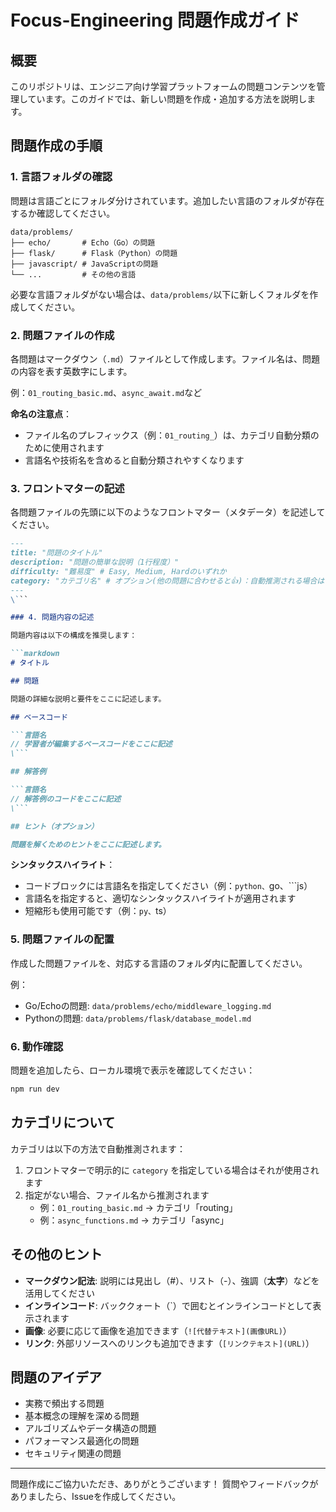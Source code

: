 # Focus-Engineering 問題作成ガイド

## 概要

このリポジトリは、エンジニア向け学習プラットフォームの問題コンテンツを管理しています。このガイドでは、新しい問題を作成・追加する方法を説明します。

## 問題作成の手順

### 1. 言語フォルダの確認

問題は言語ごとにフォルダ分けされています。追加したい言語のフォルダが存在するか確認してください。

```
data/problems/
├── echo/       # Echo（Go）の問題
├── flask/      # Flask（Python）の問題
├── javascript/ # JavaScriptの問題
└── ...         # その他の言語
```

必要な言語フォルダがない場合は、`data/problems/`以下に新しくフォルダを作成してください。

### 2. 問題ファイルの作成

各問題はマークダウン（`.md`）ファイルとして作成します。ファイル名は、問題の内容を表す英数字にします。

例：`01_routing_basic.md`、`async_await.md`など

**命名の注意点**：
- ファイル名のプレフィックス（例：`01_routing_`）は、カテゴリ自動分類のために使用されます
- 言語名や技術名を含めると自動分類されやすくなります

### 3. フロントマターの記述

各問題ファイルの先頭に以下のようなフロントマター（メタデータ）を記述してください。

```markdown
---
title: "問題のタイトル"
description: "問題の簡単な説明（1行程度）"
difficulty: "難易度" # Easy, Medium, Hardのいずれか
category: "カテゴリ名" # オプション(他の問題に合わせると👍)：自動推測される場合は省略可
---
\```

### 4. 問題内容の記述

問題内容は以下の構成を推奨します：

```markdown
# タイトル

## 問題

問題の詳細な説明と要件をここに記述します。

## ベースコード

```言語名
// 学習者が編集するベースコードをここに記述
\```

## 解答例

```言語名
// 解答例のコードをここに記述
\```

## ヒント（オプション）

問題を解くためのヒントをここに記述します。
```

**シンタックスハイライト**：
- コードブロックには言語名を指定してください（例：```python、```go、```js）
- 言語名を指定すると、適切なシンタックスハイライトが適用されます
- 短縮形も使用可能です（例：```py、```ts）

### 5. 問題ファイルの配置

作成した問題ファイルを、対応する言語のフォルダ内に配置してください。

例：
- Go/Echoの問題: `data/problems/echo/middleware_logging.md`
- Pythonの問題: `data/problems/flask/database_model.md`

### 6. 動作確認

問題を追加したら、ローカル環境で表示を確認してください：

```bash
npm run dev
```

## カテゴリについて

カテゴリは以下の方法で自動推測されます：

1. フロントマターで明示的に `category` を指定している場合はそれが使用されます
2. 指定がない場合、ファイル名から推測されます
   - 例：`01_routing_basic.md` → カテゴリ「routing」
   - 例：`async_functions.md` → カテゴリ「async」

## その他のヒント

- **マークダウン記法**: 説明には見出し（#）、リスト（-）、強調（**太字**）などを活用してください
- **インラインコード**: バッククォート（`）で囲むとインラインコードとして表示されます
- **画像**: 必要に応じて画像を追加できます（`![代替テキスト](画像URL)`）
- **リンク**: 外部リソースへのリンクも追加できます（`[リンクテキスト](URL)`）

## 問題のアイデア

- 実務で頻出する問題
- 基本概念の理解を深める問題
- アルゴリズムやデータ構造の問題
- パフォーマンス最適化の問題
- セキュリティ関連の問題

---

問題作成にご協力いただき、ありがとうございます！
質問やフィードバックがありましたら、Issueを作成してください。 

